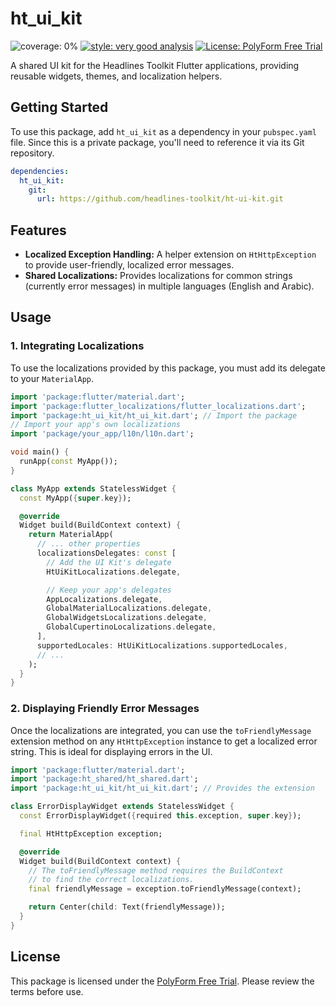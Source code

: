# ht_ui_kit

![coverage: 0%](https://img.shields.io/badge/coverage-94-green)
[![style: very good analysis](https://img.shields.io/badge/style-very_good_analysis-B22C89.svg)](https://pub.dev/packages/very_good_analysis)
[![License: PolyForm Free Trial](https://img.shields.io/badge/License-PolyForm%20Free%20Trial-blue)](https://polyformproject.org/licenses/free-trial/1.0.0)

A shared UI kit for the Headlines Toolkit Flutter applications, providing reusable widgets, themes, and localization helpers.

## Getting Started

To use this package, add `ht_ui_kit` as a dependency in your `pubspec.yaml` file. Since this is a private package, you'll need to reference it via its Git repository.

```yaml
dependencies:
  ht_ui_kit:
    git:
      url: https://github.com/headlines-toolkit/ht-ui-kit.git
```

## Features

- **Localized Exception Handling:** A helper extension on `HtHttpException` to provide user-friendly, localized error messages.
- **Shared Localizations:** Provides localizations for common strings (currently error messages) in multiple languages (English and Arabic).

## Usage

### 1. Integrating Localizations

To use the localizations provided by this package, you must add its delegate to your `MaterialApp`.

```dart
import 'package:flutter/material.dart';
import 'package:flutter_localizations/flutter_localizations.dart';
import 'package:ht_ui_kit/ht_ui_kit.dart'; // Import the package
// Import your app's own localizations
import 'package/your_app/l10n/l10n.dart';

void main() {
  runApp(const MyApp());
}

class MyApp extends StatelessWidget {
  const MyApp({super.key});

  @override
  Widget build(BuildContext context) {
    return MaterialApp(
      // ... other properties
      localizationsDelegates: const [
        // Add the UI Kit's delegate
        HtUiKitLocalizations.delegate,

        // Keep your app's delegates
        AppLocalizations.delegate,
        GlobalMaterialLocalizations.delegate,
        GlobalWidgetsLocalizations.delegate,
        GlobalCupertinoLocalizations.delegate,
      ],
      supportedLocales: HtUiKitLocalizations.supportedLocales,
      // ...
    );
  }
}
```

### 2. Displaying Friendly Error Messages

Once the localizations are integrated, you can use the `toFriendlyMessage` extension method on any `HtHttpException` instance to get a localized error string. This is ideal for displaying errors in the UI.

```dart
import 'package:flutter/material.dart';
import 'package:ht_shared/ht_shared.dart';
import 'package:ht_ui_kit/ht_ui_kit.dart'; // Provides the extension

class ErrorDisplayWidget extends StatelessWidget {
  const ErrorDisplayWidget({required this.exception, super.key});

  final HtHttpException exception;

  @override
  Widget build(BuildContext context) {
    // The toFriendlyMessage method requires the BuildContext
    // to find the correct localizations.
    final friendlyMessage = exception.toFriendlyMessage(context);

    return Center(child: Text(friendlyMessage));
  }
}
```

## License

This package is licensed under the [PolyForm Free Trial](LICENSE). Please review the terms before use.